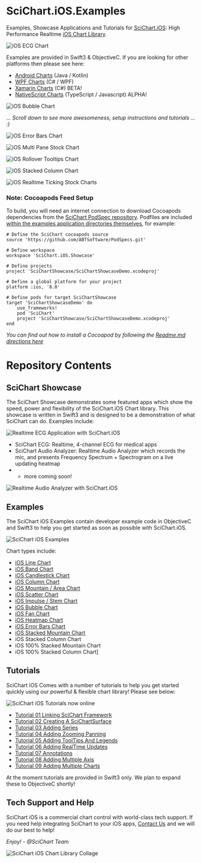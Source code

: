 # SciChart.iOS.Examples

Examples, Showcase Applications and Tutorials for [SciChart.iOS](https://www.scichart.com): High Performance Realtime [iOS Chart Library](https://www.scichart.com/ios-chart-features). 

![iOS ECG Chart](https://www.scichart.com/wp-content/uploads/2017/04/ios-ecg-chart-framed.jpg#2)

Examples are provided in Swift3 & ObjectiveC. If you are looking for other platforms then please see here:

* [Android Charts](https://github.com/ABTSoftware/SciChart.Android.Examples) (Java / Kotlin)
* [WPF Charts](https://github.com/ABTSoftware/SciChart.WPF.Examples) (C# / WPF)
* [Xamarin Charts](https://github.com/ABTSoftware/SciChart.Xamarin.Examples) (C#) BETA!
* [NativeScript Charts](https://github.com/ABTSoftware/SciChart.NativeScript.Examples) (TypeScript / Javascript) ALPHA!

![iOS Bubble Chart](https://www.scichart.com/wp-content/uploads/2017/04/ios-bubble-chart-framed.jpg#2)

   *... Scroll down to see more awesomeness, setup instructions and tutorials ... :)*

![iOS Error Bars Chart](https://www.scichart.com/wp-content/uploads/2017/04/ios-error-bars-chart-framed.jpg#2)

![iOS Multi Pane Stock Chart](https://www.scichart.com/wp-content/uploads/2017/04/ios-multi-pane-stock-charts-framed.jpg#2)

![iOS Rollover Tooltips Chart](https://www.scichart.com/wp-content/uploads/2017/04/ios-rollover-tooltips-framed.jpg#2)

![iOS Stacked Column Chart](https://www.scichart.com/wp-content/uploads/2017/04/ios-stacked-column-chart-framed.jpg#2)

![iOS Realtime Ticking Stock Charts](https://www.scichart.com/wp-content/uploads/2017/04/ios-realtime-ticking-stock-charts-framed.jpg#2)

### Note: Cocoapods Feed Setup

To build, you will need an internet connection to download Cocoapods dependencies from the [SciChart PodSpec repository](https://github.com/ABTSoftware/PodSpecs.git). Podfiles are included [within the examples application directories themselves](https://github.com/ABTSoftware/SciChart.iOS.Examples/blob/master/v2.x/Showcase/Podfile), for example: 

```
# Define the SciChart cocoapods source
source 'https://github.com/ABTSoftware/PodSpecs.git'

# Define workspace
workspace 'SciChart.iOS.Showcase'

# Define projects
project 'SciChartShowcase/SciChartShowcaseDemo.xcodeproj'

# Define a global platform for your project
platform :ios, '8.0'

# Define pods for target SciChartShowcase
target 'SciChartShowcaseDemo' do
    use_frameworks!
    pod 'SciChart'
    project 'SciChartShowcase/SciChartShowcaseDemo.xcodeproj'
end
```

_You can find out how to install a Cocoapod by following the [Readme.md directions here](https://github.com/ABTSoftware/SciChart.iOS.Examples/tree/master/v2.x/Examples)_

# Repository Contents

## SciChart Showcase

The SciChart Showcase demonstrates some featured apps which show the speed, power and flexibility of the SciChart.iOS Chart library. This showcase is written in Swift3 and is designed to be a demonstration of what SciChart can do. Examples include:

![Realtime ECG Application with SciChart.iOS](https://www.scichart.com/wp-content/uploads/2017/04/ios-ecg-example-framed.png)

* SciChart ECG: Realtime, 4-channel ECG for medical apps 
* SciChart Audio Analyzer: Realtime Audio Analyzer which records the mic, and presents Frequency Spectrum + Spectrogram on a live updating heatmap
* + more coming soon!

![Realtime Audio Analyzer with SciChart.iOS](https://www.scichart.com/wp-content/uploads/2017/04/iPhone-Audio-Analyzer.png)

## Examples 

The SciChart iOS Examples contain developer example code in ObjectiveC and Swift3 to help you get started as soon as possible with SciChart.iOS. 

![SciChart iOS Examples](https://www.scichart.com/wp-content/uploads/2017/04/XCode-header-for-github.png)

Chart types include: 

* [iOS Line Chart](https://www.scichart.com/ios-line-chart-demo/)
* [iOS Band Chart](https://www.scichart.com/ios-band-series-chart-demo/)
* [iOS Candlestick Chart](https://www.scichart.com/ios-candlestick-chart-demo/)
* [iOS Column Chart](https://www.scichart.com/ios-column-chart-demo/)
* [iOS Mountain / Area Chart](https://www.scichart.com/ios-mountain-chart-demo/) 
* [iOS Scatter Chart](https://www.scichart.com/ios-scatter-chart-demo/) 
* [iOS Impulse / Stem Chart](https://www.scichart.com/ios-impulse-chart/) 
* [iOS Bubble Chart](https://www.scichart.com/ios-bubble-chart-demo/)
* [iOS Fan Chart](https://www.scichart.com/ios-fan-chart/)
* [iOS Heatmap Chart](https://www.scichart.com/ios-heatmap-chart-demo/)
* [iOS Error Bars Chart](https://www.scichart.com/ios-fixed-error-bars/)
* [iOS Stacked Mountain Chart](https://www.scichart.com/ios-stacked-mountain-chart-demo/)
* iOS Stacked Column Chart
* iOS 100% Stacked Mountain Chart
* iOS 100% Stacked Column Chart]

## Tutorials 

SciChart iOS Comes with a number of tutorials to help you get started quickly using our powerful & flexible chart library! Please see below:

![SciChart iOS Tutorials now online](https://www.scichart.com/wp-content/uploads/2017/04/scichart-ios-tutorials-image.png)

* [Tutorial 01 Linking SciChart Framework](https://www.scichart.com/documentation/ios/v2.x/webframe.html#Tutorial%2001%20-%20Linking%20SciChart%20Framework.html)
* [Tutorial 02 Creating A SciChartSurface](https://www.scichart.com/documentation/ios/v2.x/webframe.html#Tutorial%2001%20-%20Linking%20SciChart%20Framework.html)
* [Tutorial 03 Adding Series](https://www.scichart.com/documentation/ios/v2.x/webframe.html#Tutorial%2003%20-%20Adding%20Series%20to%20a%20Chart.html)
* [Tutorial 04 Adding Zooming Panning](https://www.scichart.com/documentation/ios/v2.x/webframe.html#Tutorial%2004%20-%20Adding%20Zooming,%20Panning%20behavior.html)
* [Tutorial 05 Adding ToolTips And Legends](https://www.scichart.com/documentation/ios/v2.x/webframe.html#Tutorial%2005%20-%20Adding%20Tooltips%20and%20Legends.html)
* [Tutorial 06 Adding RealTime Updates](https://www.scichart.com/documentation/ios/v2.x/webframe.html#Tutorial%2006%20-%20Adding%20Realtime%20Updates.html)
* [Tutorial 07 Annotations](https://www.scichart.com/documentation/ios/v2.x/webframe.html#Tutorial%2007%20-%20Adding%20Annotations.html) 
* [Tutorial 08 Adding Multiple Axis](https://www.scichart.com/documentation/ios/v2.x/webframe.html#Tutorial%2008%20-%20Adding%20Multiple%20Axes.html) 
* [Tutorial 09 Adding Multiple Charts](https://www.scichart.com/documentation/ios/v2.x/webframe.html#Tutorial%2009%20-%20Linking%20Multiple%20Charts.html)

At the moment tutorials are provided in Swift3 only. We plan to expand these to ObjectiveC shortly!

## Tech Support and Help 

SciChart iOS is a commercial chart control with world-class tech support. If you need help integrating SciChart to your iOS apps, [Contact Us](https://www.scichart.com/contact-us) and we will do our best to help! 


*Enjoy! - @SciChart Team*

![SciChart iOS Chart Library Collage](https://www.scichart.com/wp-content/uploads/2017/04/ios-chart-examples-collage-perspective.jpg)
